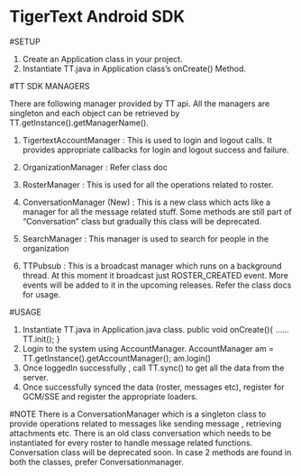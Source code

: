 # TigerText Android SDK

#SETUP

1. Create an Application class in your project.
2. Instantiate TT.java in Application class’s onCreate() Method.

#TT SDK MANAGERS

There are following manager provided by TT api. All the managers are singleton and each object can be retrieved by TT.getInstance().getManagerName().

1. TigertextAccountManager : This is used to login and logout calls. It provides appropriate callbacks for login and logout success and failure.

2. OrganizationManager : Refer class doc

3. RosterManager : This is used for all the operations related to roster.

4. ConversationManager (New) : This is a new class which acts like a manager for all the message related stuff. Some methods are still part of “Conversation” class but gradually this class will be deprecated. 

5. SearchManager : This manager is used to search for people in the organization

6. TTPubsub : This is a broadcast manager which runs on a background thread. At this moment it broadcast just ROSTER_CREATED event. More events will be added to it in the upcoming releases. Refer the class docs for usage.

#USAGE

1. Instantiate TT.java in Application.java class.
     public void onCreate(){
     	……
     	TT.init();
     }
2. Login to the system using AccountManager.
	AccountManager am = TT.getInstance().getAccountManager();
	am.login()
3. Once loggedIn successfully , call TT.sync() to get all the data from the server.
4. Once successfully synced the data (roster, messages etc), register for GCM/SSE and register the appropriate loaders.

#NOTE
There is a ConversationManager which is a singleton class to provide operations related to messages like sending message , retrieving attachments etc. There is an old class conversation which needs to be instantiated for every roster to handle message related functions. Conversation class will be deprecated soon. In case 2 methods are found in both the classes, prefer Conversationmanager.

